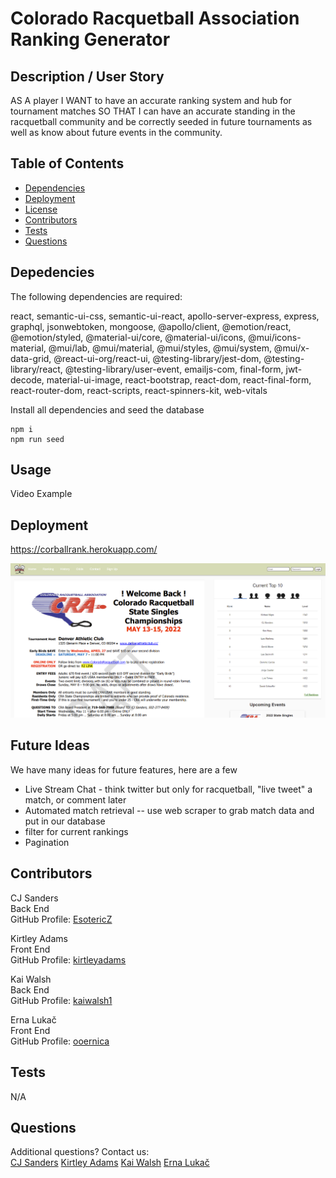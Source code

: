 # Colorado Racquetball Association Ranking Generator

## Description / User Story
                                                        
AS A player
I WANT to have an accurate ranking system and hub for tournament matches
SO THAT I can have an accurate standing in the racquetball community and be correctly seeded in future tournaments as well as know about future events in the community. 
    
## Table of Contents
- [Dependencies](#Dependencies)
- [Deployment](#Deployment)
- [License](#License)
- [Contributors](#Contributors)
- [Tests](#Tests)
- [Questions](#Questions)
    
## Depedencies
The following dependencies are required:  

react, semantic-ui-css, semantic-ui-react, apollo-server-express, express, graphql, jsonwebtoken, mongoose, @apollo/client, @emotion/react, @emotion/styled, @material-ui/core, @material-ui/icons, @mui/icons-material, @mui/lab, @mui/material, @mui/styles, @mui/system, @mui/x-data-grid, @react-ui-org/react-ui, @testing-library/jest-dom, @testing-library/react, @testing-library/user-event, emailjs-com, final-form, jwt-decode, material-ui-image, react-bootstrap, react-dom, react-final-form, react-router-dom, react-scripts, react-spinners-kit, web-vitals

Install all dependencies and seed the database  
```
npm i
npm run seed
```

## Usage

Video Example

## Deployment
https://corballrank.herokuapp.com/  

![Alt text](/client/public/images/background.png?raw=true "Screenshot")  



## Future Ideas
We have many ideas for future features, here are a few 	
- Live Stream Chat - think twitter but only for racquetball, "live tweet" a match, or comment later
- Automated match retrieval -- use web scraper to grab match data and put in our database  
- filter for current rankings 
- Pagination 
          
## Contributors
CJ Sanders  
Back End  
GitHub Profile: [EsotericZ](https://www.github.com/EsotericZ)  

Kirtley Adams  
Front End  
GitHub Profile: [kirtleyadams](https://github.com/kirtleyadams)  

Kai Walsh  
Back End  
GitHub Profile: [kaiwalsh1](https://github.com/kaiwalsh1)  

Erna Lukač  
Front End  
GitHub Profile: [ooernica](https://github.com/ooernica) 
    
## Tests
N/A
    
## Questions
Additional questions? Contact us:   
[CJ Sanders](mailto:cjsand03@gmail.com) 
[Kirtley Adams](mailto:Hello@kirtleymichelle.com) 
[Kai Walsh](mailto:kai@kaiconsulting.co) 
[Erna Lukač](mailto:e.lukac4@gmail.com) 

